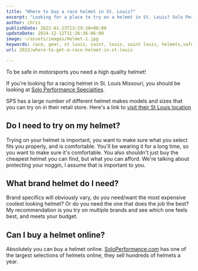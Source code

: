 ```yaml
---
title: "Where to buy a race helmet in St. Louis?"
excerpt: "Looking for a place to try on a helmet in St. Louis? Solo Performance Specialties is the best place to get a helmet!"
author: chris
publishDate: 2023-01-23T13:29:20+00:00
updateDate: 2024-12-12T11:26:36-06:00
image: ~/assets/images/Helmet-1.jpg
keywords: race, gear, st louis, saint, louis, saint louis, helmets,safety
url: 2023/where-to-get-a-race-helmet-in-st-louis

---
```

To be safe in motorsports you need a high quality helmet! 

If you're looking for a racing helmet in St. Louis Missouri, you should be looking at [Solo Performance Specialties](https://www.soloperformance.com/).

SPS has a large number of different helmet makes models and sizes that you can try on in their retail store. Here's a link to [visit their St Louis location](https://soloperformance.com/pages/find-us-service-info)

## Do I need to try on my helmet? 
Trying on your helmet is important, you want to make sure what you select fits you properly, and is comfortable. You'll be wearing it for a long time, so you want to make sure it's comfortable. You also shouldn't just buy the cheapest helmet you can find, but what you can afford. We're talking about protecting your noggin, I assume that is important to you.

## What brand helmet do I need?
Brand specifics will obviously vary, do you need/want the most expensive coolest looking helmet? Or do you need the one that does the job the best? My recommendation is you try on multiple brands and see which one feels best, and meets your budget.

## Can I buy a helmet online?
Absolutely you can buy a helmet online. [SoloPerformance.com](https://soloperformance.com/collections/helmets-and-accessories) has one of the largest selections of helmets online, they sell hundreds of helmets a year.
